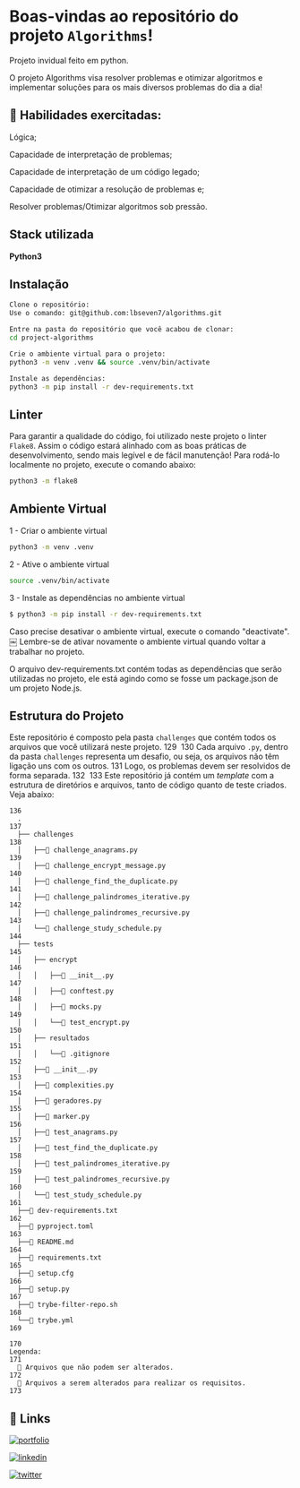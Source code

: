 # Boas-vindas ao repositório do projeto `Algorithms`!

Projeto invidual feito em python.

O projeto Algorithms visa resolver problemas e otimizar algoritmos e implementar soluções para os mais diversos problemas do dia a dia!

  ## 🚵 Habilidades exercitadas:
Lógica;

Capacidade de interpretação de problemas;

Capacidade de interpretação de um código legado;

Capacidade de otimizar a resolução de problemas e;

Resolver problemas/Otimizar algoritmos sob pressão.
## Stack utilizada

**Python3**


## Instalação

```bash
Clone o repositório:
Use o comando: git@github.com:lbseven7/algorithms.git

Entre na pasta do repositório que você acabou de clonar:
cd project-algorithms

Crie o ambiente virtual para o projeto:
python3 -m venv .venv && source .venv/bin/activate

Instale as dependências:
python3 -m pip install -r dev-requirements.txt
```

## Linter
Para garantir a qualidade do código, foi utilizado neste projeto o linter `Flake8`.
  Assim o código estará alinhado com as boas práticas de desenvolvimento, sendo mais legível
  e de fácil manutenção! Para rodá-lo localmente no projeto, execute o comando abaixo:

```bash
python3 -m flake8
```

## Ambiente Virtual
1 - Criar o ambiente virtual
```bash
python3 -m venv .venv
```
2 - Ative o ambiente virtual
```bash
source .venv/bin/activate
```
3 - Instale as dependências no ambiente virtual
```bash
$ python3 -m pip install -r dev-requirements.txt
```
Caso precise desativar o ambiente virtual, execute o comando "deactivate". ￼ Lembre-se de ativar novamente o ambiente virtual quando voltar a trabalhar no projeto.

O arquivo dev-requirements.txt contém todas as dependências que serão utilizadas no projeto, ele está agindo como se fosse um package.json de um projeto Node.js.


## Estrutura do Projeto

Este repositório é composto pela pasta `challenges` que contém todos os arquivos que você utilizará neste projeto.
129
​
130
  Cada arquivo `.py`, dentro da pasta `challenges` representa um desafio, ou seja, os arquivos não têm ligação uns com os outros.
131
  Logo, os problemas devem ser resolvidos de forma separada.
132
​
133
  Este repositório já contém um _template_ com a estrutura de diretórios e arquivos, tanto de código quanto de teste criados. Veja abaixo:

```
136
  .
137
  ├── challenges
138
  │   ├──🔹 challenge_anagrams.py
139
  │   ├──🔸 challenge_encrypt_message.py
140
  │   ├──🔹 challenge_find_the_duplicate.py
141
  │   ├──🔹 challenge_palindromes_iterative.py
142
  │   ├──🔹 challenge_palindromes_recursive.py
143
  │   └──🔹 challenge_study_schedule.py
144
  ├── tests
145
  │   ├── encrypt
146
  │   │   ├──🔸 __init__.py
147
  │   │   ├──🔸 conftest.py
148
  │   │   ├──🔸 mocks.py
149
  │   │   └──🔹 test_encrypt.py
150
  │   ├── resultados
151
  │   │   └──🔸 .gitignore
152
  │   ├──🔸 __init__.py
153
  │   ├──🔸 complexities.py
154
  │   ├──🔸 geradores.py
155
  │   ├──🔸 marker.py
156
  │   ├──🔸 test_anagrams.py
157
  │   ├──🔸 test_find_the_duplicate.py
158
  │   ├──🔸 test_palindromes_iterative.py
159
  │   ├──🔸 test_palindromes_recursive.py
160
  │   └──🔸 test_study_schedule.py
161
  ├──🔸 dev-requirements.txt
162
  ├──🔸 pyproject.toml
163
  ├──🔸 README.md
164
  ├──🔸 requirements.txt
165
  ├──🔸 setup.cfg
166
  ├──🔸 setup.py
167
  ├──🔸 trybe-filter-repo.sh
168
  └──🔸 trybe.yml
169
​
170
Legenda:
171
  🔸 Arquivos que não podem ser alterados.
172
  🔹 Arquivos a serem alterados para realizar os requisitos.
173
```
## 🔗 Links
[![portfolio](https://img.shields.io/badge/my_portfolio-000?style=for-the-badge&logo=ko-fi&logoColor=white)](https://portfolio-iota-azure-34.vercel.app/)

[![linkedin](https://img.shields.io/badge/linkedin-0A66C2?style=for-the-badge&logo=linkedin&logoColor=white)](https://www.linkedin.com/in/leobarbosa-dev/)

[![twitter](https://img.shields.io/badge/twitter-1DA1F2?style=for-the-badge&logo=twitter&logoColor=white)](https://twitter.com/LBarbosaDev)

